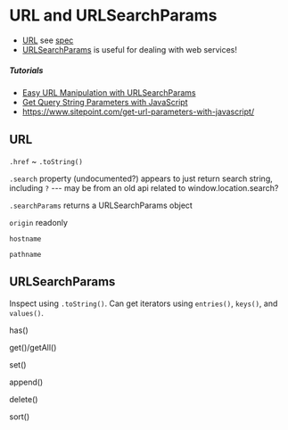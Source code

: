 # URL and URLSearchParams

* [URL](https://developer.mozilla.org/en-US/docs/Web/API/URL) see [spec](https://url.spec.whatwg.org/)
* [URLSearchParams](https://developer.mozilla.org/en-US/docs/Web/API/URLSearchParams) is useful for dealing with web services!

##### Tutorials

* [Easy URL Manipulation with URLSearchParams](https://developers.google.com/web/updates/2016/01/urlsearchparams)
* [Get Query String Parameters with JavaScript](https://davidwalsh.name/query-string-javascript)
* https://www.sitepoint.com/get-url-parameters-with-javascript/

## URL

`.href` ~ `.toString()`

`.search` property (undocumented?) appears to just return search string, including `?` --- may be from an old api related to window.location.search?

`.searchParams` returns a URLSearchParams object

`origin` readonly

`hostname`

`pathname`

## URLSearchParams

Inspect using `.toString()`. Can get iterators using `entries()`, `keys()`, and `values()`.

has()

get()/getAll()

set()

append()

delete()

sort()



